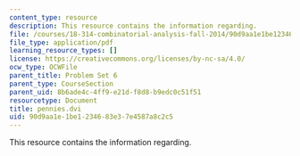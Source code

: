 ```yaml
---
content_type: resource
description: This resource contains the information regarding.
file: /courses/18-314-combinatorial-analysis-fall-2014/90d9aa1e1be1234683e37e4587a8c2c5_MIT18_314F14_pennies.pdf
file_type: application/pdf
learning_resource_types: []
license: https://creativecommons.org/licenses/by-nc-sa/4.0/
ocw_type: OCWFile
parent_title: Problem Set 6
parent_type: CourseSection
parent_uid: 8b6ade4c-4ff9-e21d-f8d8-b9edc0c51f51
resourcetype: Document
title: pennies.dvi
uid: 90d9aa1e-1be1-2346-83e3-7e4587a8c2c5
---
```

This resource contains the information regarding.